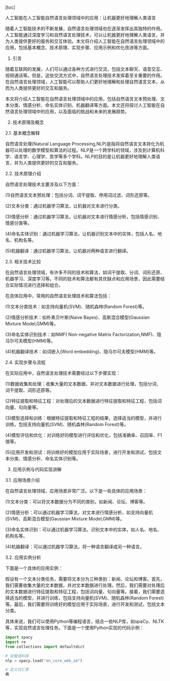 
[toc]                    
                
                
人工智能在人工智能自然语言处理领域中的应用：让机器更好地理解人类语言

随着人工智能技术的不断发展，自然语言处理领域也在逐渐发挥出其独特的作用。人工智能通过深度学习和自然语言处理技术，可以让机器更好地理解人类语言，并为人类提供更好的服务和交互体验。本文将介绍人工智能在自然语言处理领域中的应用，包括基本概念、技术原理、实现步骤、应用示例和优化改进等方面。

1. 引言

随着互联网的发展，人们可以通过各种方式进行交流，包括文本聊天、语音交互、视频通话等。但是，这些交流方式中，自然语言处理技术发挥着至关重要的作用。在自然语言处理领域，人工智能可以帮助人们更好地理解和处理自然语言文本，从而为人类提供更好的交互和服务。

本文将介绍人工智能在自然语言处理领域中的应用，包括自然语言文本预处理、文本分类、情感分析、命名实体识别、机器翻译等方面。本文还将探讨人工智能在自然语言处理领域中的应用，以及面临的挑战和未来的发展趋势。

2. 技术原理及概念

2.1. 基本概念解释

自然语言处理(Natural Language Processing,NLP)是指将自然语言文本转化为机器可以处理的数学模型和算法的过程。NLP是一个跨学科的领域，涉及到计算机科学、语言学、心理学、哲学等多个学科。NLP的目的是让机器更好地理解人类语言，并为人类提供更好的交互和服务。

2.2. 技术原理介绍

自然语言处理技术主要涉及以下方面：

(1)自然语言文本预处理：包括分词、词干提取、停用词过滤、词形还原等。

(2)文本分类：通过机器学习算法，让机器对文本进行分类。

(3)情感分析：通过机器学习算法，让机器对文本进行情感分析，包括情感识别、情感分类等。

(4)命名实体识别：通过机器学习算法，让机器识别文本中的实体，包括人名、地名、机构名等。

(5)机器翻译：通过机器学习算法，让机器对两种语言进行翻译。

2.3. 相关技术比较

在自然语言处理领域，有许多不同的技术和算法，如词干提取、分词、词形还原、机器学习、深度学习等。不同的技术和算法都有其优缺点和应用场景，因此需要结合实际情况进行选择和组合。

在具体应用中，常用的自然语言处理技术和算法包括：

(1)文本分类技术：如支持向量机(SVM)、随机森林(Random Forest)等。

(2)情感分析技术：如朴素贝叶斯(Naive Bayes)、高斯混合模型(Gaussian Mixture Model,GMM)等。

(3)命名实体识别技术：如NMF( Non-negative Matrix Factorization,NMF)、隐马尔可夫模型(HMM)等。

(4)机器翻译技术：如词嵌入(Word embedding)、隐马尔可夫模型(HMM)等。

2.4. 实现步骤与流程

在实际应用中，自然语言处理技术需要经过以下步骤实现：

(1)数据收集和处理：收集大量的文本数据，并对文本数据进行处理，包括分词、词干提取、词形还原等。

(2)特征提取和特征工程：对处理后的文本数据进行特征提取和特征工程，包括词向量、句向量等。

(3)模型选择和训练：根据特征提取和特征工程的结果，选择适当的模型，并进行训练，包括支持向量机(SVM)、随机森林(Random Forest)等。

(4)模型评估和优化：对训练好的模型进行评估和优化，包括准确率、召回率、F1值等。

(5)应用开发和测试：将训练好的模型应用于实际场景，进行开发和测试，包括文本分类、情感分析、命名实体识别等。

3. 应用示例与代码实现讲解

3.1. 应用场景介绍

在自然语言处理领域，应用场景非常广泛。以下是一些具体的应用场景：

(1)文本分类：可以将文本数据分为不同的类别，如新闻、论坛、博客等。

(2)情感分析：可以通过机器学习算法，对文本进行情感分析，如支持向量机(SVM)、高斯混合模型(Gaussian Mixture Model,GMM)等。

(3)命名实体识别：可以通过机器学习算法，识别文本中的实体，如人名、地名、机构名等。

(4)机器翻译：可以通过机器学习算法，将一种语言翻译成另一种语言。

3.2. 应用实例分析

下面是一个具体的应用实例：

假设有一个文本分类任务，需要将文本分为三种类别：新闻、论坛和博客。首先，我们需要收集大量的文本数据，并对文本数据进行处理。然后，我们需要对处理后的文本数据进行特征提取和特征工程，包括词向量、句向量等。接着，我们需要选择适当的模型，并进行训练，包括支持向量机(SVM)、随机森林(Random Forest)等。最后，我们需要将训练好的模型应用于实际场景，进行开发和测试，包括文本分类。

具体来说，我们可以使用Python等编程语言，结合一些NLP库，如spaCy、NLTK等，实现自然语言处理任务。下面是一个使用Python实现的代码示例：

```python
import spacy
import re
from collections import defaultdict

# 加载语料库
nlp = spacy.load("en_core_web_sm")

# 定义词汇表
典

